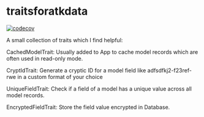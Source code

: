 # traitsforatkdata

[![codecov](https://codecov.io/gh/PhilippGrashoff/traitsforatkdata/branch/master/graph/badge.svg)](https://codecov.io/gh/PhilippGrashoff/traitsforatkdata)


A small collection of traits which I find helpful:

CachedModelTrait: Usually added to App to cache model records which are often used in read-only mode.

CryptIdTrait: Generate a cryptic ID for a model field like adfsdfkj2-f23ref-rwe in a custom format of your choice

UniqueFieldTrait: Check if a field of a model has a unique value across all model records.

EncryptedFieldTrait: Store the field value encrypted in Database.